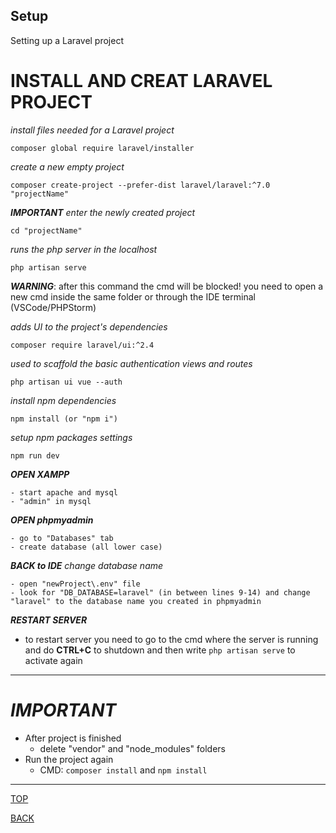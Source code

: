 ## Setup

Setting up a Laravel project

# INSTALL AND CREAT LARAVEL PROJECT

_install files needed for a Laravel project_
```shell
composer global require laravel/installer
```

_create a new empty project_
```shell
composer create-project --prefer-dist laravel/laravel:^7.0 "projectName"
```


_**IMPORTANT**_
_enter the newly created project_
```shell
cd "projectName"
```



_runs the php server in the localhost_
```shell
php artisan serve
```

_**WARNING**_: after this command the cmd will be blocked! you need to open a new cmd inside the same folder or through the IDE terminal (VSCode/PHPStorm)


_adds UI to the project's dependencies_
```shell
composer require laravel/ui:^2.4
```





_used to scaffold the basic authentication views and routes_
```shell
php artisan ui vue --auth
```




_install npm dependencies_
```shell
npm install (or "npm i")
```



_setup npm packages settings_
```shell
npm run dev
```



_**OPEN XAMPP**_
```shell
- start apache and mysql
- "admin" in mysql
```


_**OPEN phpmyadmin**_
```shell
- go to "Databases" tab
- create database (all lower case)
```



_**BACK to IDE**_
_change database name_
```shell
- open "newProject\.env" file
- look for "DB_DATABASE=laravel" (in between lines 9-14) and change "laravel" to the database name you created in phpmyadmin
```



_**RESTART SERVER**_
- to restart server you need to go to the cmd where the server is running and do **CTRL+C** to shutdown and then write ```php artisan serve``` to activate again



---


# *IMPORTANT*
- After project is finished
  - delete "vendor" and "node_modules" folders
- Run the project again
  - CMD: ```composer install``` and ```npm install```

---

[TOP](#setup)

[BACK](README.md)